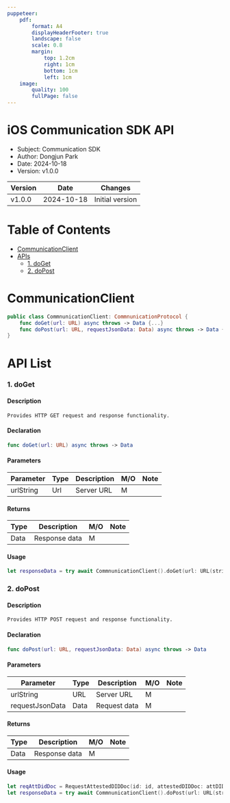 ```yaml
---
puppeteer:
    pdf:
        format: A4
        displayHeaderFooter: true
        landscape: false
        scale: 0.8
        margin:
            top: 1.2cm
            right: 1cm
            bottom: 1cm
            left: 1cm
    image:
        quality: 100
        fullPage: false
---
```


iOS Communication SDK API
==

- Subject: Communication SDK
- Author: Dongjun Park
- Date: 2024-10-18
- Version: v1.0.0

| Version | Date       | Changes                  |
| ------- | ---------- | ------------------------ |
| v1.0.0  | 2024-10-18 | Initial version          |


<div style="page-break-after: always;"></div>

# Table of Contents
- [CommunicationClient](#communicationClient)
- [APIs](#api-list)
  - [1. doGet](#1-doget)
  - [2. doPost](#2-dopost)


# CommunicationClient
```swift
public class CommnunicationClient: CommnunicationProtocol {
    func doGet(url: URL) async throws -> Data {...}
    func doPost(url: URL, requestJsonData: Data) async throws -> Data {...}
}
```

# API List
### 1. doGet

#### Description
`Provides HTTP GET request and response functionality.`

#### Declaration
```swift
func doGet(url: URL) async throws -> Data
```

#### Parameters
| Parameter | Type   | Description                | **M/O** | **Note** |
|-----------|--------|----------------------------|---------|----------|
| urlString | Url    | Server URL                 |   M     |          |

#### Returns
| Type | Description                |**M/O**  | **Note**    |
|------|----------------------------|---------|-------------|
| Data | Response data              |    M    |             |

#### Usage
```swift
let responseData = try await CommnunicationClient().doGet(url: URL(string: URLs.TAS_URL + "/list/api/v1/vcplan/list")!)
```

### 2. doPost

#### Description
`Provides HTTP POST request and response functionality.`

#### Declaration
```swift
func doPost(url: URL, requestJsonData: Data) async throws -> Data
```

#### Parameters
| Parameter      | Type   | Description                | **M/O** | **Note** |
|----------------|--------|----------------------------|---------|----------|
| urlString      | URL    | Server URL                 |    M    |          |
| requestJsonData| Data   | Request data               |    M    |          |

#### Returns
| Type | Description                |**M/O**  |    **Note** |
|------|----------------------------|---------|-------------|
| Data | Response data              |      M  |             |

#### Usage
```swift
let reqAttDidDoc = RequestAttestedDIDDoc(id: id, attestedDIDDoc: attDIDDoc)
let responseData = try await CommnunicationClient().doPost(url: URL(string:tasURL + "/tas/api/v1/request-register-wallet")!, requestJsonData: try reqAttDidDoc.toJsonData())
```
<br>
